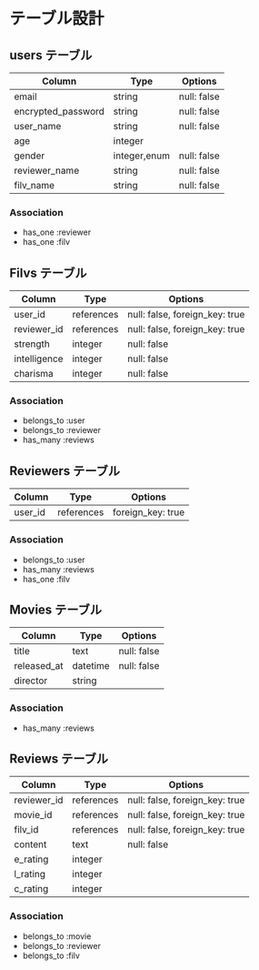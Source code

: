 # テーブル設計

## users テーブル

| Column             | Type          | Options     |
| ------------------ | ------------- | ----------- |
| email              | string        | null: false |
| encrypted_password | string        | null: false |
| user_name          | string        | null: false |
| age                | integer       |             |
| gender             | integer,enum  | null: false |
| reviewer_name      | string        | null: false |
| filv_name          | string        | null: false |

### Association

- has_one :reviewer
- has_one :filv

## Filvs テーブル

| Column       | Type       | Options                        |
| ----------   | ---------- | -----------------------------  |
| user_id      | references | null: false, foreign_key: true |
| reviewer_id  | references | null: false, foreign_key: true |
| strength     | integer    | null: false                    |
| intelligence | integer    | null: false                    |
| charisma     | integer    | null: false                    |

### Association

- belongs_to :user
- belongs_to :reviewer
- has_many :reviews


## Reviewers テーブル

| Column     | Type       | Options           |
| ---------  | ---------  | ----------------  |   
| user_id    | references | foreign_key: true |

### Association

- belongs_to :user
- has_many :reviews
- has_one :filv


## Movies テーブル

| Column      | Type       | Options     |
| --------    | ---------- | ----------- |
| title       | text       | null: false |
| released_at | datetime   | null: false |
| director    | string     |             |

### Association

- has_many :reviews


## Reviews テーブル

| Column      | Type       | Options                        |
| ----------  | ---------- | -----------------------------  |
| reviewer_id | references | null: false, foreign_key: true |
| movie_id    | references | null: false, foreign_key: true |
| filv_id     | references | null: false, foreign_key: true |
| content     | text       | null: false                    |
| e_rating    | integer    |                                |
| l_rating    | integer    |                                |
| c_rating    | integer    |                                |

### Association

- belongs_to :movie
- belongs_to :reviewer
- belongs_to :filv


